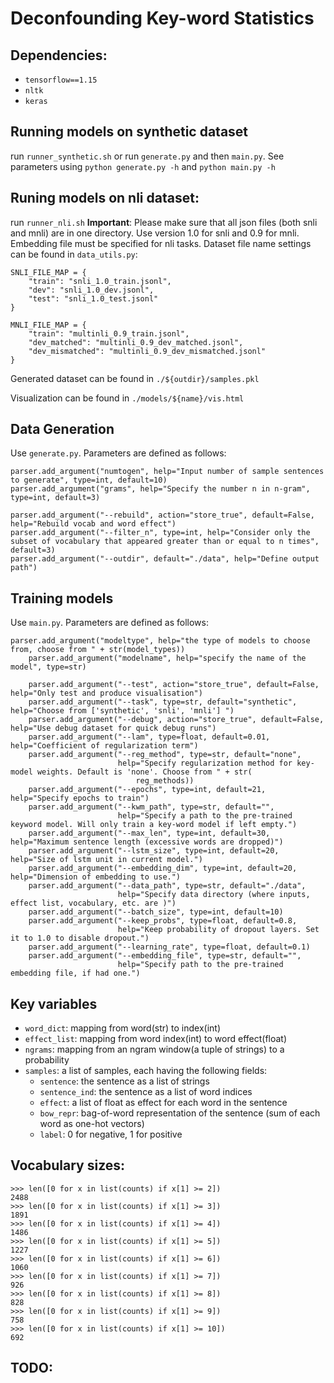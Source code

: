 # Deconfounding Key-word Statistics 

## Dependencies:
- `tensorflow==1.15`
- `nltk`
- `keras`

## Running models on synthetic dataset
run `runner_synthetic.sh` or run `generate.py` and then `main.py`.
See parameters using `python generate.py -h` and `python main.py -h`

## Runing models on nli dataset:
run `runner_nli.sh`
**Important**: Please make sure that all json files (both snli and mnli) are in one directory. Use version 1.0 for snli
and 0.9 for mnli. Embedding file must be specified for nli tasks.
Dataset file name settings can be found in `data_utils.py`:
```
SNLI_FILE_MAP = {
    "train": "snli_1.0_train.jsonl",
    "dev": "snli_1.0_dev.jsonl",
    "test": "snli_1.0_test.jsonl"
}

MNLI_FILE_MAP = {
    "train": "multinli_0.9_train.jsonl",
    "dev_matched": "multinli_0.9_dev_matched.jsonl",
    "dev_mismatched": "multinli_0.9_dev_mismatched.jsonl"
}
```

Generated dataset can be found in `./${outdir}/samples.pkl`

Visualization can be found in `./models/${name}/vis.html`

## Data Generation
Use `generate.py`. Parameters are defined as follows:
```
parser.add_argument("numtogen", help="Input number of sample sentences to generate", type=int, default=10)
parser.add_argument("grams", help="Specify the number n in n-gram", type=int, default=3)

parser.add_argument("--rebuild", action="store_true", default=False, help="Rebuild vocab and word effect")
parser.add_argument("--filter_n", type=int, help="Consider only the subset of vocabulary that appeared greater than or equal to n times", default=3)
parser.add_argument("--outdir", default="./data", help="Define output path")
```

## Training models
Use `main.py`. Parameters are defined as follows:
```
parser.add_argument("modeltype", help="the type of models to choose from, choose from " + str(model_types))
    parser.add_argument("modelname", help="specify the name of the model", type=str)

    parser.add_argument("--test", action="store_true", default=False, help="Only test and produce visualisation")
    parser.add_argument("--task", type=str, default="synthetic", help="Choose from ['synthetic', 'snli', 'mnli'] ")
    parser.add_argument("--debug", action="store_true", default=False, help="Use debug dataset for quick debug runs")
    parser.add_argument("--lam", type=float, default=0.01, help="Coefficient of regularization term")
    parser.add_argument("--reg_method", type=str, default="none",
                        help="Specify regularization method for key-model weights. Default is 'none'. Choose from " + str(
                            reg_methods))
    parser.add_argument("--epochs", type=int, default=21, help="Specify epochs to train")
    parser.add_argument("--kwm_path", type=str, default="",
                        help="Specify a path to the pre-trained keyword model. Will only train a key-word model if left empty.")
    parser.add_argument("--max_len", type=int, default=30, help="Maximum sentence length (excessive words are dropped)")
    parser.add_argument("--lstm_size", type=int, default=20, help="Size of lstm unit in current model.")
    parser.add_argument("--embedding_dim", type=int, default=20, help="Dimension of embedding to use.")
    parser.add_argument("--data_path", type=str, default="./data",
                        help="Specify data directory (where inputs, effect list, vocabulary, etc. are )")
    parser.add_argument("--batch_size", type=int, default=10)
    parser.add_argument("--keep_probs", type=float, default=0.8,
                        help="Keep probability of dropout layers. Set it to 1.0 to disable dropout.")
    parser.add_argument("--learning_rate", type=float, default=0.1)
    parser.add_argument("--embedding_file", type=str, default="",
                        help="Specify path to the pre-trained embedding file, if had one.")
```


## Key variables
- `word_dict`: mapping from word(str) to index(int)
- `effect_list`: mapping from word index(int) to word effect(float) 
- `ngrams`: mapping from an ngram window(a tuple of strings) to a probability
- `samples`: a list of samples, each having the following fields:
    * `sentence`: the sentence as a list of strings
    * `sentence_ind`: the sentence as a list of word indices
    * `effect`: a list of float as effect for each word in the sentence
    * `bow_repr`: bag-of-word representation of the sentence (sum of each word as one-hot vectors)
    * `label`: 0 for negative, 1 for positive
  

## Vocabulary sizes:
```
>>> len([0 for x in list(counts) if x[1] >= 2])
2488
>>> len([0 for x in list(counts) if x[1] >= 3])
1891
>>> len([0 for x in list(counts) if x[1] >= 4])
1486
>>> len([0 for x in list(counts) if x[1] >= 5])
1227
>>> len([0 for x in list(counts) if x[1] >= 6])
1060
>>> len([0 for x in list(counts) if x[1] >= 7])
926
>>> len([0 for x in list(counts) if x[1] >= 8])
828
>>> len([0 for x in list(counts) if x[1] >= 9])
758
>>> len([0 for x in list(counts) if x[1] >= 10])
692
```

## TODO:


